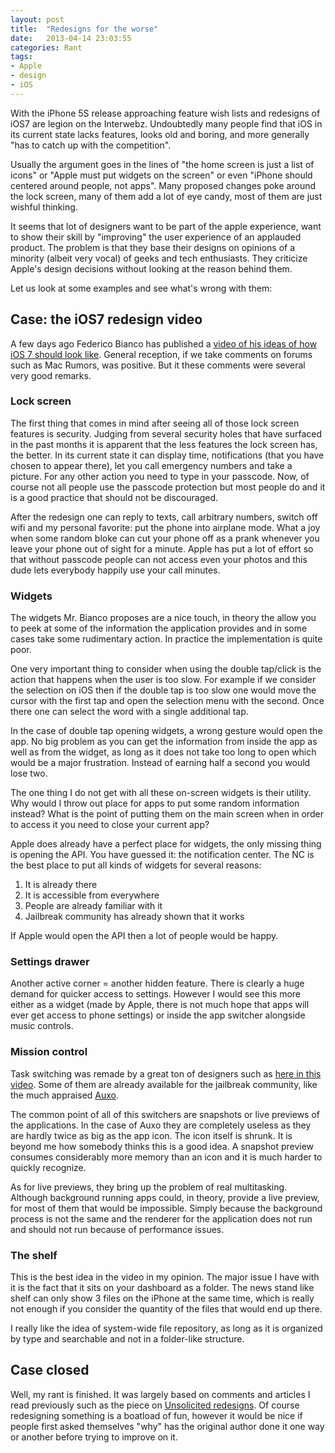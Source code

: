 ```yaml
---
layout: post
title:  "Redesigns for the worse"
date:   2013-04-14 23:03:55
categories: Rant
tags:
- Apple
- design
- iOS
---
```

With the iPhone 5S release approaching feature wish lists and redesigns of iOS7 are legion on the Interwebz. Undoubtedly many people find that iOS in its current state lacks features, looks old and boring, and more generally "has to catch up with the competition".

Usually the argument goes in the lines of "the home screen is just a list of icons" or "Apple must put widgets on the screen" or even "iPhone should centered around people, not apps". Many proposed changes poke around the lock screen, many of them add a lot of eye candy, most of them are just wishful thinking.

It seems that lot of designers want to be part of the apple experience, want to show their skill by "improving" the user experience of an applauded product. The problem is that they base their designs on opinions of a minority (albeit very vocal) of geeks and tech enthusiasts. They criticize Apple's design decisions without looking at the reason behind them.

Let us look at some examples and see what's wrong with them:

## Case: the iOS7 redesign video

A few days ago Federico Bianco has published a [video of his ideas of how iOS 7 should look like][1]. General reception, if we take comments on forums such as Mac Rumors, was positive. But it these comments were several very good remarks.

### Lock screen

The first thing that comes in mind after seeing all of those lock screen features is security. Judging from several security holes that have surfaced in the past months it is apparent that the less features the lock screen has, the better. In its current state it can display time, notifications (that you have chosen to appear there), let you call emergency numbers and take a picture. For any other action you need to type in your passcode. Now, of course not all people use the passcode protection but most people do and it is a good practice that should not be discouraged.

After the redesign one can reply to texts, call arbitrary numbers, switch off wifi and my personal favorite: put the phone into airplane mode. What a joy when some random bloke can cut your phone off as a prank whenever you leave your phone out of sight for a minute. Apple has put a lot of effort so that without passcode people can not access even your photos and this dude lets everybody happily use your call minutes.

### Widgets

The widgets Mr. Bianco proposes are a nice touch, in theory the allow you to peek at some of the information the application provides and in some cases take some rudimentary action. In practice the implementation is quite poor.

One very important thing to consider when using the double tap/click is the action that happens when the user is too slow. For example if we consider the selection on iOS then if the double tap is too slow one would move the cursor with the first tap and open the selection menu with the second. Once there one can select the word with a single additional tap.

In the case of double tap opening widgets, a wrong gesture would open the app. No big problem as you can get the information from inside the app as well as from the widget, as long as it does not take too long to open which would be a major frustration. Instead of earning half a second you would lose two.

The one thing I do not get with all these on-screen widgets is their utility. Why would I throw out place for apps to put some random information instead? What is the point of putting them on the main screen when in order to access it you need to close your current app?

Apple does already have a perfect place for widgets, the only missing thing is opening the API. You have guessed it: the notification center. The NC is the best place to put all kinds of widgets for several reasons:

1.  It is already there
2.  It is accessible from everywhere
3.  People are already familiar with it 
4.  Jailbreak community has already shown that it works

If Apple would open the API then a lot of people would be happy.

### Settings drawer

Another active corner = another hidden feature. There is clearly a huge demand for quicker access to settings. However I would see this more either as a widget (made by Apple, there is not much hope that apps will ever get access to phone settings) or inside the app switcher alongside music controls.

### Mission control

Task switching was remade by a great ton of designers such as [here in this video][2]. Some of them are already available for the jailbreak community, like the much appraised [Auxo][3].

The common point of all of this switchers are snapshots or live previews of the applications. In the case of Auxo they are completely useless as they are hardly twice as big as the app icon. The icon itself is shrunk. It is beyond me how somebody thinks this is a good idea. A snapshot preview consumes considerably more memory than an icon and it is much harder to quickly recognize.

As for live previews, they bring up the problem of real multitasking. Although background running apps could, in theory, provide a live preview, for most of them that would be impossible. Simply because the background process is not the same and the renderer for the application does not run and should not run because of performance issues.

### The shelf

This is the best idea in the video in my opinion. The major issue I have with it is the fact that it sits on your dashboard as a folder. The news stand like shelf can only show 3 files on the iPhone at the same time, which is really not enough if you consider the quantity of the files that would end up there.

I really like the idea of system-wide file repository, as long as it is organized by type and searchable and not in a folder-like structure.

## Case closed

Well, my rant is finished. It was largely based on comments and articles I read previously such as the piece on [Unsolicited redesigns][4]. Of course redesigning something is a boatload of fun, however it would be nice if people first asked themselves "why" has the original author done it one way or another before trying to improve on it.

 [1]: http://youtube.com/watch?v=JdW4qNeFkBk
 [2]: http://youtube.com/watch?v=iRt5qagkGBU
 [3]: http://youtube.com/watch?v=c4IA5AvqUYA
 [4]: http://ignorethecode.net/blog/2011/05/15/unsolicited_redesigns/
